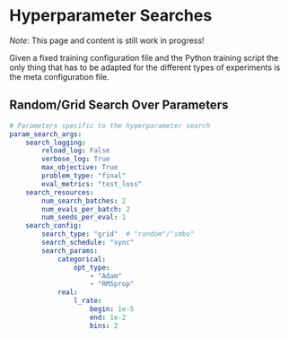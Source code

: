 # Hyperparameter Searches

*Note*: This page and content is still work in progress!

Given a fixed training configuration file and the Python training script the only thing that has to be adapted for the different types of experiments is the meta configuration file.

## Random/Grid Search Over Parameters

```yaml
# Parameters specific to the hyperparameter search
param_search_args:
    search_logging:
        reload_log: False
        verbose_log: True
        max_objective: True
        problem_type: "final"
        eval_metrics: "test_loss"
    search_resources:
        num_search_batches: 2
        num_evals_per_batch: 2
        num_seeds_per_eval: 1
    search_config:
        search_type: "grid"  # "random"/"smbo"
        search_schedule: "sync"
        search_params:
            categorical:
                opt_type:
                    - "Adam"
                    - "RMSprop"
            real:
                l_rate:
                    begin: 1e-5
                    end: 1e-2
                    bins: 2
```
